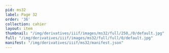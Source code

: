 ```yaml
---
pid: ms32
label: Page 32
order: '36'
collection: cahier
layout: item
thumbnail: "/img/derivatives/iiif/images/ms32/full/250,/0/default.jpg"
full: "/img/derivatives/iiif/images/ms32/full/full/0/default.jpg"
manifest: "/img/derivatives/iiif/ms32/manifest.json"
---
```

